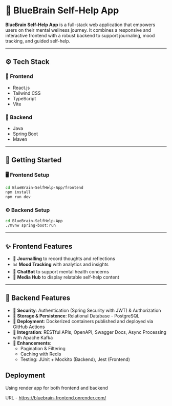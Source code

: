 
# 💙 BlueBrain Self-Help App

**BlueBrain Self-Help App** is a full-stack web application that empowers users on their mental wellness journey. It combines a responsive and interactive frontend with a robust backend to support journaling, mood tracking, and guided self-help.

---

## ⚙️ Tech Stack

### 🔹 Frontend
- React.js  
- Tailwind CSS  
- TypeScript  
- Vite  

### 🔹 Backend
- Java  
- Spring Boot  
- Maven  

---

## 🚀 Getting Started

### 🖥️ Frontend Setup

```bash
cd BlueBrain-SelfHelp-App/frontend
npm install
npm run dev
```

### ⚙️ Backend Setup

```bash
cd BlueBrain-SelfHelp-App
./mvnw spring-boot:run
```

---

## ✨ Frontend Features

- 📝 **Journalling** to record thoughts and reflections  
- 📊 **Mood Tracking** with analytics and insights  
- 🤖 **ChatBot** to support mental health concerns  
- 🎥 **Media Hub** to display relatable self-help content  

---

## 🔐 Backend Features

- 🔐 **Security**: Authentication (Spring Security with JWT) & Authorization  
- 💾 **Storage & Persistence**: Relational Database - PostgreSQL  
- 🐳 **Deployment**: Dockerized containers published and deployed via GitHub Actions  
- 🔗 **Integration**: RESTful APIs, OpenAPI, Swagger Docs, Async Processing with Apache Kafka  
- 🚀 **Enhancements**:  
  - Pagination & Filtering  
  - Caching with Redis  
  - Testing: JUnit + Mockito (Backend), Jest (Frontend)  


## Deployment

Using render app for both frontend and backend

URL - https://bluebrain-frontend.onrender.com/ 
